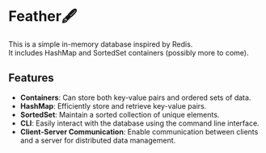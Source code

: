 # Feather🖋️

This is a simple in-memory database inspired by Redis.<br>
It includes HashMap and SortedSet containers (possibly more to come).

## Features
- **Containers**: Can store both key-value pairs and ordered sets of data.
- **HashMap**: Efficiently store and retrieve key-value pairs.
- **SortedSet**: Maintain a sorted collection of unique elements.
- **CLI**: Easily interact with the database using the command line interface.
- **Client-Server Communication**: Enable communication between clients and a server for distributed data management.
